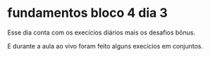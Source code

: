 # fundamentos bloco 4 dia 3

Esse dia conta com os execícios diários mais os desafios bônus.

E durante a aula ao vivo foram feito alguns execícios em conjuntos.

